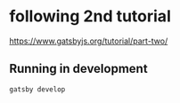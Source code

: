 # following 2nd tutorial
https://www.gatsbyjs.org/tutorial/part-two/

## Running in development

`gatsby develop`
